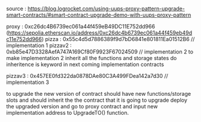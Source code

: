 
source : https://blog.logrocket.com/using-uups-proxy-pattern-upgrade-smart-contracts/#smart-contract-upgrade-demo-with-uups-proxy-pattern


proxy : 0xc26dc4B6739ec061a44f459eB49DC11E752dd966  (https://sepolia.etherscan.io/address/0xc26dc4b6739ec061a44f459eb49dc11e752dd966)
pizza : 0x55c4d5d7886389f9d7bD6841e801811Ea01512B6 // implementation 1
pizzav2 : 0xb85e47D3328AefA747A169Cf80F9923F67024509 // implementation 2
 to make implementation 2 inherit all the functions and storage states do inheritence is keyword in next coming implementation contracts

pizzav3 : 0x457EE0fd322da0878DAe80C3A499FDea142a7d30 // implementation 3


 to upgrade the new version of contract should have new functions/storage slots and should inherit the the contract that it is going to upgrade
 deploy the upgraded version and go to proxy contract and input new implementation address to UpgradeTO() function.